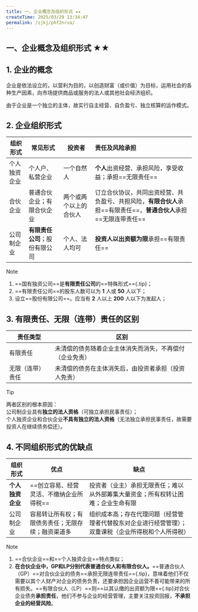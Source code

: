 ```yaml
---
title: 一、企业概念及组织形式 ★★
createTime: 2025/03/29 13:34:47
permalink: /zjkj/phf2nrva/
---
```

## 一、企业概念及组织形式 ★★

## 1. 企业的概念

企业是依法设立的，以营利为目的，以创造财富（或价值）为目标，运用社会的各种生产因素，向市场提供商品或服务的法人或其他社会经济组织。

由于企业是一个独立的主体，故实行自主经营、自负盈亏、独立核算的运作模式。

## 2. 企业组织形式

| 组织形式     | 常见形式                       | 投资者                 | 责任及风险承担                                               |
| ------------ | ------------------------------ | ---------------------- | :----------------------------------------------------------- |
| 个人独资企业 | 个人户、私营企业               | 一个自然人             | **个人**出资经营、承担风险，享受收益；承担==无限责任==       |
| 合伙企业     | 普通合伙企业；有限合伙企业     | 两个或两个以上的合伙人 | 订立合伙协议，共同出资经营、共负盈亏、共担风险，**有限合伙人**承担==有限责任==，**普通合伙人**承担==无限连带责任== |
| 公司制企业   | **有限责任公司**；股份有限公司 | 个人、法人均可         | **投资人以出资额为限**承担==有限责任==                       |

> [!NOTE] 
>
> 1. ==国有独资公司==是**有限责任公司**的==特殊形式=={.tip}；
> 2. ==有限责任公司==的股东人数可以为 **1** 人或 **50** 人以下；
> 3. 设立==股份有限公司==。应当有 **2** 人以上 **200** 人以下为发起人；

## 3. 有限责任、无限（连带）责任的区别

| 责任类型         | 区别                                                     |
| ---------------- | -------------------------------------------------------- |
| 有限责任         | 未清偿的债务随着企业主体消失而消失，不再偿付（企业免责） |
| 无限（连带）责任 | 未清偿的债务在主体消失后，由投资者承担（投资人免责）     |

> [!TIP]
>
> 两者区别的根本原因：  
> 公司制企业具有**独立的法人资格**（可独立承担民事责任）；  
> 个人独资企业和合伙企业**不具有独立的法人资格**（无法独立承担民事责任，故需要投资人在继续债务偿还）。  

## 4. 不同组织形式的优缺点

| 组织形式         | 优点                                               | 缺点                                                         |
| ---------------- | -------------------------------------------------- | ------------------------------------------------------------ |
| **个人独资企业** | ==创立容易、经营灵活、不缴纳企业所得税==           | 投资者（业主）承担无限责任；难以从外部筹集大量资金；所有权转让困难；企业生命有限 |
| 公司制企业       | 容易转让所有权；有限债务责任；无限存续；融资渠道多 | 组织成本高；存在代理问题（经营管理者代替股东对企业进行经营管理）；双重课税（企业所得税和个人所得税） |

> [!NOTE] 
>
> 1. ==合伙企业==和==个人独资企业==特点类似；
> 2. ‌**在合伙企业中，GP和LP分别代表普通合伙人和有限合伙人。**‌==普通合伙人（GP）==对合伙企业的债务==承担无限连带责任=={.tip}，意味着他们不仅需要以其个人财产对企业的债务负责，还要承担因企业运营不善可能带来的所有损失。==有限合伙人（LP）==则==以其认缴的出资额为限=={.tip}对合伙企业债务**承担责任**，他们不参与企业的经营管理，主要关注投资回报，**不承担企业的经营风险**。‌

